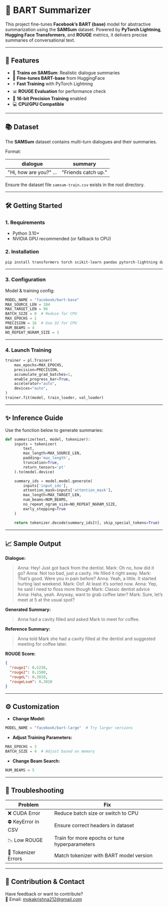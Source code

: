 # 🧠 BART Summarizer

This project fine-tunes **Facebook’s BART (base)** model for abstractive summarization using the **SAMSum** dataset. Powered by **PyTorch Lightning**, **Hugging Face Transformers**, and **ROUGE** metrics, it delivers precise summaries of conversational text.

---

## 🚀 Features

- 🧾 **Trains on SAMSum**: Realistic dialogue summaries  
- 🤖 **Fine-tunes BART-base** from HuggingFace  
- ⚡ **Fast Training** with PyTorch Lightning  
- 📊 **ROUGE Evaluation** for performance check  
- 🧪 **16-bit Precision Training** enabled  
- 💻 **CPU/GPU Compatible**

---

## 📚 Dataset

The **SAMSum** dataset contains multi-turn dialogues and their summaries.

Format:

| dialogue | summary |
|---------|---------|
| "Hi, how are you?" ... | "Friends catch up." |

Ensure the dataset file `samsum-train.csv` exists in the root directory.

---

## 🛠️ Getting Started

### 1. Requirements

- Python 3.10+
- NVIDIA GPU recommended (or fallback to CPU)

### 2. Installation

```bash
pip install transformers torch scikit-learn pandas pytorch-lightning datasets rouge-score evaluate
```

---

### 3. Configuration

Model & training config:

```python
MODEL_NAME = "facebook/bart-base"
MAX_SOURCE_LEN = 384
MAX_TARGET_LEN = 96
BATCH_SIZE = 8  # Reduce for CPU
MAX_EPOCHS = 1
PRECISION = 16  # Use 32 for CPU
NUM_BEAMS = 4
NO_REPEAT_NGRAM_SIZE = 3
```

---

### 4. Launch Training

```python
trainer = pl.Trainer(
    max_epochs=MAX_EPOCHS,
    precision=PRECISION,
    accumulate_grad_batches=1,
    enable_progress_bar=True,
    accelerator="auto",
    devices="auto",
)
trainer.fit(model, train_loader, val_loader)
```

---

## ✨ Inference Guide

Use the function below to generate summaries:

```python
def summarize(text, model, tokenizer):
    inputs = tokenizer(
        text,
        max_length=MAX_SOURCE_LEN,
        padding='max_length',
        truncation=True,
        return_tensors='pt'
    ).to(model.device)

    summary_ids = model.model.generate(
        inputs['input_ids'],
        attention_mask=inputs['attention_mask'],
        max_length=MAX_TARGET_LEN,
        num_beams=NUM_BEAMS,
        no_repeat_ngram_size=NO_REPEAT_NGRAM_SIZE,
        early_stopping=True
    )

    return tokenizer.decode(summary_ids[0], skip_special_tokens=True)
```

---

## 📈 Sample Output

**Dialogue:**

> Anna: Hey! Just got back from the dentist.
> Mark: Oh no, how did it go?
> Anna: Not too bad, just a cavity. He filled it right away.
> Mark: That’s good. Were you in pain before?
> Anna: Yeah, a little. It started hurting last weekend.
> Mark: Oof. At least it’s sorted now.
> Anna: Yep, he said I need to floss more though 
> Mark: Classic dentist advice 
> Anna: Haha, yeah. Anyway, want to grab coffee later?
> Mark: Sure, let’s meet at 5 at the usual spot?

**Generated Summary:**

> Anna had a cavity filled and asked Mark to meet for coffee.

**Reference Summary:**

> Anna told Mark she had a cavity filled at the dentist and suggested meeting for coffee later.

**ROUGE Score:**

```json
{
  "rouge1": 0.5238,
  "rouge2": 0.1500,
  "rougeL": 0.3810,
  "rougeLsum": 0.3810
}
```

---

## ⚙️ Customization

- **Change Model:**
```python
MODEL_NAME = "facebook/bart-large"  # Try larger versions
```

- **Adjust Training Parameters:**
```python
MAX_EPOCHS = 3
BATCH_SIZE = 4  # Adjust based on memory
```

- **Change Beam Search:**
```python
NUM_BEAMS = 5
```

---

## 🔧 Troubleshooting

| Problem | Fix |
|--------|-----|
| ❌ CUDA Error | Reduce batch size or switch to CPU |
| ⛔ KeyError in CSV | Ensure correct headers in dataset |
| 📉 Low ROUGE | Train for more epochs or tune hyperparameters |
| 🚫 Tokenizer Errors | Match tokenizer with BART model version |

---

## 🤝 Contribution & Contact

Have feedback or want to contribute?  
📧 Email: [mokakrishna212@gmail.com](mailto:mokakrishna212@gmail.com)
